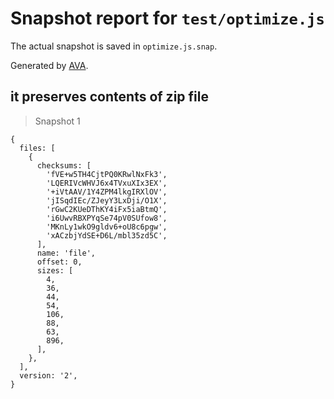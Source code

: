 # Snapshot report for `test/optimize.js`

The actual snapshot is saved in `optimize.js.snap`.

Generated by [AVA](https://avajs.dev).

## it preserves contents of zip file

> Snapshot 1

    {
      files: [
        {
          checksums: [
            'fVE+w5TH4CjtPQ0KRwlNxFk3',
            'LQERIVcWHVJ6x4TVxuXIx3EX',
            '+iVtAAV/1Y4ZPM4lkgIRXlOV',
            'jISqdIEc/ZJeyY3LxDji/O1X',
            'rGwC2KUeDThKY4iFx5iaBtmQ',
            'i6UwvRBXPYqSe74pV0SUfow8',
            'MKnLy1wkO9gldv6+oU8c6pgw',
            'xACzbjYdSE+D6L/mbl35zd5C',
          ],
          name: 'file',
          offset: 0,
          sizes: [
            4,
            36,
            44,
            54,
            106,
            88,
            63,
            896,
          ],
        },
      ],
      version: '2',
    }
